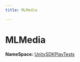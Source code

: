 ```yaml
---
title: MLMedia

---
```


# MLMedia



**NameSpace:** 
[UnitySDKPlayTests](/unity-api/api/UnitySDKPlayTests/UnitySDKPlayTests.md) 








